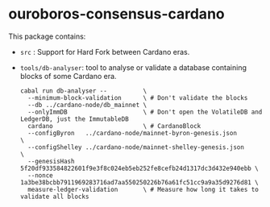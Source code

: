 # ouroboros-consensus-cardano

This package contains:

* `src` : Support for Hard Fork between Cardano eras.

* `tools/db-analyser`: tool to analyse or validate a database containing blocks
  of some Cardano era.

   ```
   cabal run db-analyser --          \
     --minimum-block-validation      \ # Don't validate the blocks
     --db ../cardano-node/db_mainnet \
     --onlyImmDB                     \ # Don't open the VolatileDB and LedgerDB, just the ImmutableDB
     cardano                         \ # CardanoBlock
     --configByron   ../cardano-node/mainnet-byron-genesis.json                       \
     --configShelley ../cardano-node/mainnet-shelley-genesis.json                     \
     --genesisHash   5f20df933584822601f9e3f8c024eb5eb252fe8cefb24d1317dc3d432e940ebb \
     --nonce         1a3be38bcbb7911969283716ad7aa550250226b76a61fc51cc9a9a35d9276d81 \
     measure-ledger-validation       \ # Measure how long it takes to validate all blocks
   ```


